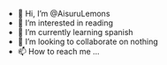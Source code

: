 - 👋 Hi, I’m @AisuruLemons
- 👀 I’m interested in reading
- 🌱 I’m currently learning spanish 
- 💞️ I’m looking to collaborate on nothing
- 📫 How to reach me ...

<!---
AisuruLemons/AisuruLemons is a ✨ special ✨ repository because its `README.md` (this file) appears on your GitHub profile.
You can click the Preview link to take a look at your changes.
--->
